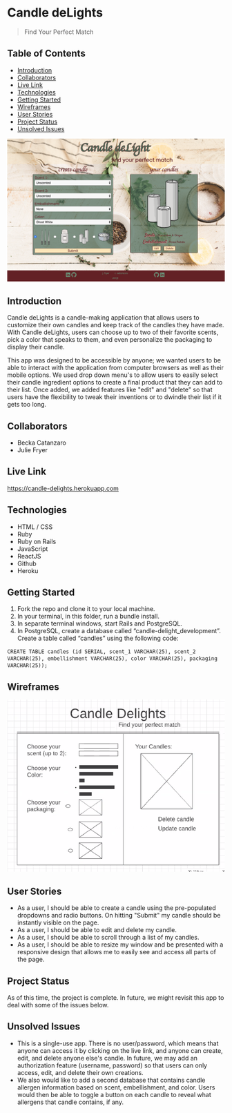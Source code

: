 # Candle deLights
> Find Your Perfect Match

## Table of Contents
* [Introduction](#introduction)
* [Collaborators](#collaborators)
* [Live Link](#live-link)
* [Technologies](#technologies)
* [Getting Started](#getting-started)
* [Wireframes](#wireframes)
* [User Stories](#user-stories)
* [Project Status](#project-status)
* [Unsolved Issues](#unsolved-issues)

![Example screenshot](./public/images/readme/screenshot.png)

## Introduction
Candle deLights is a candle-making application that allows users to customize their own candles and keep track of the candles they have made. With Candle deLights, users can choose up to two of their favorite scents, pick a color that speaks to them, and even personalize the packaging to display their candle.

This app was designed to be accessible by anyone; we wanted users to be able to interact with the application from computer browsers as well as their mobile options. We used drop down menu's to allow users to easily select their candle ingredient options to create a final product that they can add to their list. Once added, we added features like "edit" and "delete" so that users have the flexibility to tweak their inventions or to dwindle their list if it gets too long.

## Collaborators
* Becka Catanzaro
* Julie Fryer

## Live Link
https://candle-delights.herokuapp.com

## Technologies
* HTML / CSS
* Ruby
* Ruby on Rails
* JavaScript
* ReactJS
* Github
* Heroku

## Getting Started
1. Fork the repo and clone it to your local machine.
2. In your terminal, in this folder, run a bundle install.
3. In separate terminal windows, start Rails and PostgreSQL.
4. In PostgreSQL, create a database called “candle-delight_development”. Create a table called “candles” using the following code:

```
CREATE TABLE candles (id SERIAL, scent_1 VARCHAR(25), scent_2 VARCHAR(25), embellishment VARCHAR(25), color VARCHAR(25), packaging VARCHAR(25));
```

## Wireframes
![Example wireframe](./public/images/readme/wireframe.png)

## User Stories
* As a user, I should be able to create a candle using the pre-populated dropdowns and radio buttons. On hitting "Submit" my candle should be instantly visible on the page.
* As a user, I should be able to edit and delete my candle.
* As a user, I should be able to scroll through a list of my candles.
* As a user, I should be able to resize my window and be presented with a responsive design that allows me to easily see and access all parts of the page.

## Project Status
As of this time, the project is complete. In future, we might revisit this app to deal with some of the issues below.

## Unsolved Issues
* This is a single-use app. There is no user/password, which means that anyone can access it by clicking on the live link, and anyone can create, edit, and delete anyone else's candle. In future, we may add an authorization feature (username, password) so that users can only access, edit, and delete their own creations.
* We also would like to add a second database that contains candle allergen information based on scent, embellishment, and color. Users would then be able to toggle a button on each candle to reveal what allergens that candle contains, if any.
